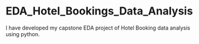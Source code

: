 # EDA_Hotel_Bookings_Data_Analysis
I have developed my capstone EDA project of Hotel Booking data analysis using python.
